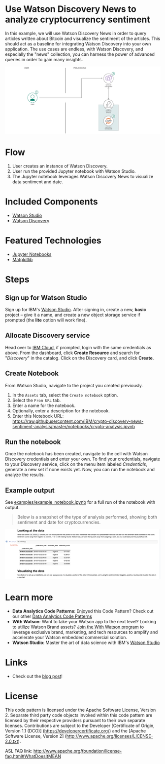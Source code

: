 # Use Watson Discovery News to analyze cryptocurrency sentiment

In this example, we will use Watson Discovery News in order to query articles written about Bitcoin and visualize the sentiment of the articles. This should act as a baseline for integrating Watson Discovery into your own application. The use cases are endless, with Watson Discovery, and especially the "news" collection, you can harness the power of advanced queries in order to gain many insights.

![](doc/source/images/architecture.png)

# Flow
1. User creates an instance of Watson Discovery.
2. User run the provided Jupyter notebook with Watson Studio.
3. The Jupyter notebook leverages Watson Discovery News to visualize data sentiment and date.

# Included Components

* [Watson Studio](https://dataplatform.cloud.ibm.com/)
* [Watson Discovery](https://www.ibm.com/watson/services/discovery/)

# Featured Technologies

* [Jupyter Notebooks](http://jupyter.org/)
* [Matplotlib](https://matplotlib.org/)

# Steps

## Sign up for Watson Studio

Sign up for IBM's [Watson Studio](https://dataplatform.cloud.ibm.com). After signing in, create a new, **basic** project – give it a name, and create a new object storage service if prompted (the **lite** option will work fine).

## Allocate Discovery service

Head over to [IBM Cloud](http://bluemix.net/), if prompted, login with the same credentials as above. From the dashboard, click **Create Resource** and search for "*Discovery*" in the catalog. Click on the Discovery card, and click **Create**.

## Create Notebook

From Watson Studio, navigate to the project you created previously.
1. In the `Assets` tab, select the `Create notebook` option.
2. Select the `From URL` tab.
3. Enter a name for the notebook.
4. Optionally, enter a description for the notebook.
5. Enter this Notebook URL: https://raw.githubusercontent.com/IBM/crypto-discovery-news-sentiment-analysis/master/notebooks/crypto-analysis.ipynb

## Run the notebook

Once the notebook has been created, navigate to the cell with Watson Discovery credentials and enter your own. To find your credentials, navigate to your Discovery service, click on the menu item labeled *Credentials*, generate a new set if none exists yet. Now, you can run the notebook and analyze the results.

## Example output

See [examples/example_notebook.ipynb](examples/example_notebook.ipynb) for a full run of the notebook with output.

> Below is a snapshot of the type of analysis performed, showing both sentiment and date for cryptocurrencies.

![](doc/source/images/example_output.png)

# Learn more

* **Data Analytics Code Patterns**: Enjoyed this Code Pattern? Check out our other [Data Analytics Code Patterns](https://developer.ibm.com/code/technologies/data-science/)
* **With Watson**: Want to take your Watson app to the next level? Looking to utilize Watson Brand assets? [Join the With Watson program](https://www.ibm.com/watson/with-watson/) to leverage exclusive brand, marketing, and tech resources to amplify and accelerate your Watson embedded commercial solution.
* **Watson Studio**: Master the art of data science with IBM's [Watson Studio](https://dataplatform.ibm.com/)

# Links

* Check out the [blog post](https://medium.com/@SamuelCouch/visualizing-sentiment-in-the-news-89f40e8fcc21)!

# License

This code pattern is licensed under the Apache Software License, Version 2.  Separate third party code objects invoked within this code pattern are licensed by their respective providers pursuant to their own separate licenses. Contributions are subject to the Developer [Certificate of Origin, Version 1.1 (DCO)] (https://developercertificate.org/) and the [Apache Software License, Version 2] (http://www.apache.org/licenses/LICENSE-2.0.txt).

ASL FAQ link: http://www.apache.org/foundation/license-faq.html#WhatDoesItMEAN